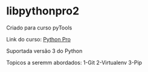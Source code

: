 # libpythonpro2
Criado para curso pyTools

Link do curso: [Python Pro](https://plataforma.dev.pro.br/)

Suportada versão 3 do Python

Topicos a seremm abordados:
1-Git
2-Virtualenv
3-Pip

